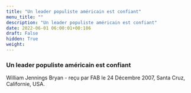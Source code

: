 ```yaml
---
title: "Un leader populiste américain est confiant"
menu_title: ""
description: "Un leader populiste américain est confiant"
date: 2022-06-01 06:00:01+00:186
draft: False
hidden: True
weight:
---
```

### Un leader populiste américain est confiant

William Jennings Bryan - reçu par FAB le 24 Décembre 2007, Santa Cruz, Californie, USA.



